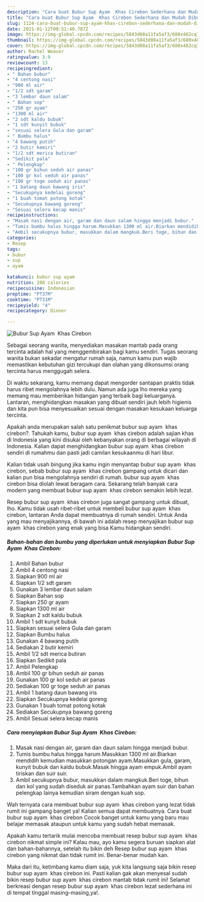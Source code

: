 ```yaml
---
description: "Cara buat Bubur Sup Ayam  Khas Cirebon Sederhana dan Mudah Dibuat"
title: "Cara buat Bubur Sup Ayam  Khas Cirebon Sederhana dan Mudah Dibuat"
slug: 1124-cara-buat-bubur-sup-ayam-khas-cirebon-sederhana-dan-mudah-dibuat
date: 2021-01-12T00:51:40.787Z
image: https://img-global.cpcdn.com/recipes/5843d08a11fa5af3/680x482cq70/bubur-sup-ayam-khas-cirebon-foto-resep-utama.jpg
thumbnail: https://img-global.cpcdn.com/recipes/5843d08a11fa5af3/680x482cq70/bubur-sup-ayam-khas-cirebon-foto-resep-utama.jpg
cover: https://img-global.cpcdn.com/recipes/5843d08a11fa5af3/680x482cq70/bubur-sup-ayam-khas-cirebon-foto-resep-utama.jpg
author: Rachel Weaver
ratingvalue: 3.9
reviewcount: 13
recipeingredient:
- " Bahan bubur"
- "4 centong nasi"
- "900 ml air"
- "1/2 sdt garam"
- "3 lembar daun salam"
- " Bahan sop"
- "250 gr ayam"
- "1300 ml air"
- "2 sdt kaldu bubuk"
- "1 sdt kunyit bubuk"
- "sesuai selera Gula dan garam"
- " Bumbu halus"
- "4 bawang putih"
- "2 butir kemiri"
- "1/2 sdt merica butiran"
- "Sedikit pala"
- " Pelengkap"
- "100 gr bihun seduh air panas"
- "100 gr kol seduh air panas"
- "100 gr toge seduh air panas"
- "1 batang daun bawang iris"
- "Secukupnya kedelai goreng"
- "1 buah tomat potong kotak"
- "Secukupnya bawang goreng"
- "Sesuai selera kecap manis"
recipeinstructions:
- "Masak nasi dengan air, garam dan daun salam hingga menjadi bubur."
- "Tumis bumbu halus hingga harum.Masukkan 1300 ml air.Biarkan mendidih kemudian masukkan potongan ayam.Masukkan gula, garam, kunyit bubuk dan kaldu bubuk.Masak hingga ayam empuk.Ambil ayam tiriskan dan suir suir."
- "Ambil secukupnya bubur, masukkan dalam mangkuk.Beri toge, bihun dan kol yang sudah diseduk air panas.Tambahkan ayam suir dan bahan pelengkap lainya kemudian siram dengan kuah sop."
categories:
- Resep
tags:
- bubur
- sup
- ayam

katakunci: bubur sup ayam 
nutrition: 208 calories
recipecuisine: Indonesian
preptime: "PT37M"
cooktime: "PT31M"
recipeyield: "4"
recipecategory: Dinner

---
```



![Bubur Sup Ayam  Khas Cirebon](https://img-global.cpcdn.com/recipes/5843d08a11fa5af3/680x482cq70/bubur-sup-ayam-khas-cirebon-foto-resep-utama.jpg)

Sebagai seorang wanita, menyediakan masakan mantab pada orang tercinta adalah hal yang menggembirakan bagi kamu sendiri. Tugas seorang  wanita bukan sekadar mengatur rumah saja, namun kamu pun wajib memastikan kebutuhan gizi tercukupi dan olahan yang dikonsumsi orang tercinta harus menggugah selera.

Di waktu  sekarang, kamu memang dapat mengorder santapan praktis tidak harus ribet mengolahnya lebih dulu. Namun ada juga lho mereka yang memang mau memberikan hidangan yang terbaik bagi keluarganya. Lantaran, menghidangkan masakan yang dibuat sendiri jauh lebih higienis dan kita pun bisa menyesuaikan sesuai dengan masakan kesukaan keluarga tercinta. 



Apakah anda merupakan salah satu penikmat bubur sup ayam  khas cirebon?. Tahukah kamu, bubur sup ayam  khas cirebon adalah sajian khas di Indonesia yang kini disukai oleh kebanyakan orang di berbagai wilayah di Indonesia. Kalian dapat menghidangkan bubur sup ayam  khas cirebon sendiri di rumahmu dan pasti jadi camilan kesukaanmu di hari libur.

Kalian tidak usah bingung jika kamu ingin menyantap bubur sup ayam  khas cirebon, sebab bubur sup ayam  khas cirebon gampang untuk dicari dan kalian pun bisa mengolahnya sendiri di rumah. bubur sup ayam  khas cirebon bisa diolah lewat beragam cara. Sekarang telah banyak cara modern yang membuat bubur sup ayam  khas cirebon semakin lebih lezat.

Resep bubur sup ayam  khas cirebon juga sangat gampang untuk dibuat, lho. Kamu tidak usah ribet-ribet untuk membeli bubur sup ayam  khas cirebon, lantaran Anda dapat membuatnya di rumah sendiri. Untuk Anda yang mau menyajikannya, di bawah ini adalah resep menyajikan bubur sup ayam  khas cirebon yang enak yang bisa Kamu hidangkan sendiri.

<!--inarticleads1-->

##### Bahan-bahan dan bumbu yang diperlukan untuk menyiapkan Bubur Sup Ayam  Khas Cirebon:

1. Ambil  Bahan bubur
1. Ambil 4 centong nasi
1. Siapkan 900 ml air
1. Siapkan 1/2 sdt garam
1. Gunakan 3 lembar daun salam
1. Siapkan  Bahan sop
1. Siapkan 250 gr ayam
1. Siapkan 1300 ml air
1. Siapkan 2 sdt kaldu bubuk
1. Ambil 1 sdt kunyit bubuk
1. Siapkan sesuai selera Gula dan garam
1. Siapkan  Bumbu halus
1. Gunakan 4 bawang putih
1. Sediakan 2 butir kemiri
1. Ambil 1/2 sdt merica butiran
1. Siapkan Sedikit pala
1. Ambil  Pelengkap
1. Ambil 100 gr bihun seduh air panas
1. Gunakan 100 gr kol seduh air panas
1. Sediakan 100 gr toge seduh air panas
1. Ambil 1 batang daun bawang iris
1. Siapkan Secukupnya kedelai goreng
1. Gunakan 1 buah tomat potong kotak
1. Sediakan Secukupnya bawang goreng
1. Ambil Sesuai selera kecap manis




<!--inarticleads2-->

##### Cara menyiapkan Bubur Sup Ayam  Khas Cirebon:

1. Masak nasi dengan air, garam dan daun salam hingga menjadi bubur.
1. Tumis bumbu halus hingga harum.Masukkan 1300 ml air.Biarkan mendidih kemudian masukkan potongan ayam.Masukkan gula, garam, kunyit bubuk dan kaldu bubuk.Masak hingga ayam empuk.Ambil ayam tiriskan dan suir suir.
1. Ambil secukupnya bubur, masukkan dalam mangkuk.Beri toge, bihun dan kol yang sudah diseduk air panas.Tambahkan ayam suir dan bahan pelengkap lainya kemudian siram dengan kuah sop.




Wah ternyata cara membuat bubur sup ayam  khas cirebon yang lezat tidak rumit ini gampang banget ya! Kalian semua dapat membuatnya. Cara buat bubur sup ayam  khas cirebon Cocok banget untuk kamu yang baru mau belajar memasak ataupun untuk kamu yang sudah hebat memasak.

Apakah kamu tertarik mulai mencoba membuat resep bubur sup ayam  khas cirebon nikmat simple ini? Kalau mau, ayo kamu segera buruan siapkan alat dan bahan-bahannya, setelah itu bikin deh Resep bubur sup ayam  khas cirebon yang nikmat dan tidak rumit ini. Benar-benar mudah kan. 

Maka dari itu, ketimbang kamu diam saja, yuk kita langsung saja bikin resep bubur sup ayam  khas cirebon ini. Pasti kalian gak akan menyesal sudah bikin resep bubur sup ayam  khas cirebon mantab tidak rumit ini! Selamat berkreasi dengan resep bubur sup ayam  khas cirebon lezat sederhana ini di tempat tinggal masing-masing,ya!.

